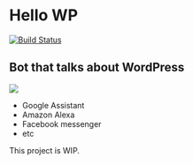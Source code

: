 # Hello WP

[![Build Status](https://travis-ci.org/miya0001/hello-wp.svg?branch=master)](https://travis-ci.org/miya0001/hello-wp)

## Bot that talks about WordPress

![](docs/movie.gif)

* Google Assistant
* Amazon Alexa
* Facebook messenger
* etc

This project is WIP.
